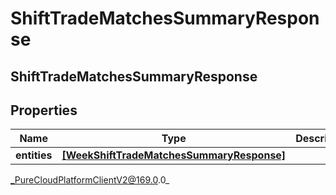 # ShiftTradeMatchesSummaryResponse

## ShiftTradeMatchesSummaryResponse

## Properties

|Name | Type | Description | Notes|
|------------ | ------------- | ------------- | -------------|
| **entities** | [**[WeekShiftTradeMatchesSummaryResponse]**]([WeekShiftTradeMatchesSummaryResponse]) |  | [optional] |



_PureCloudPlatformClientV2@169.0.0_
